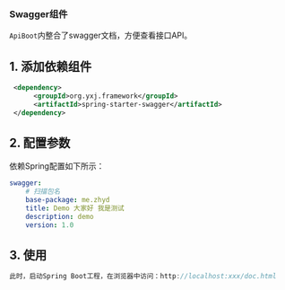 

### Swagger组件

`ApiBoot`内整合了swagger文档，方便查看接口API。



## 1. 添加依赖组件

```xml
 <dependency>
      <groupId>org.yxj.framework</groupId>
      <artifactId>spring-starter-swagger</artifactId>
 </dependency>
```



## 2. 配置参数



依赖Spring配置如下所示：

```yml
swagger:
    # 扫描包名
    base-package: me.zhyd
    title: Demo 大家好 我是测试
    description: demo
    version: 1.0
```

## 3. 使用

```java
此时，启动Spring Boot工程，在浏览器中访问：http://localhost:xxx/doc.html
```